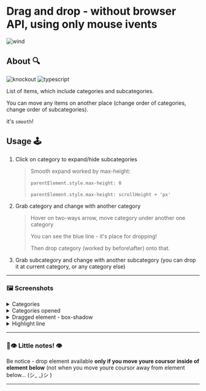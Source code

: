 # Drag and drop - without browser API, using only mouse ivents

![wind](./assets/wind.gif)

## About 🔍

![knockout](https://img.shields.io/badge/knockout-a21116?style=for-the-badge)
![typescript](https://img.shields.io/badge/JavaScript-yellow?style=for-the-badge&logo=javascript&logoColor=black)

List of items, which include categories and subcategories.

You can move any items on another place (change order of categories, change order of subcategories).

it's `smooth`!

## Usage 🕹️

1. Click on category to expand/hide subcategories

   > Smooth expand worked by max-height:
   >
   > ```
   > parentElement.style.max-height: 0
   > ```
   >
   > ```
   > parentElement.style.max-height: scrollHeight + 'px'
   > ```

2. Grab category and change with another category

   > Hover on two-ways arrow, move category under another one category
   >
   > You can see the blue line - it's place for dropping!
   >
   > Then drop category (worked by before\after) onto that.

3. Grab subcategory and change with another subcategory (you can drop it at current category, or any category else)

---

### 🖼️ Screenshots

<details><summary>Categories</summary>

![Categories](./assets/categories.png)

</details>
<details><summary>Categories opened</summary>

![Categories opened](./assets/categories-opened.png)

</details>
<details><summary>Dragged element - box-shadow</summary>

![Dragged element - box-shadow](./assets/box-shadow.png)

</details>
</details>
<details><summary>Highlight line</summary>

![Highlight line](./assets/highlight-line.png)

</details>

---

### 🫠👁️ Little notes! 👁️

Be notice - drop element available **only if you move youre coursor inside of element below** (not when you move youre coursor away from element below... (シ\_ \_)シ )

---
